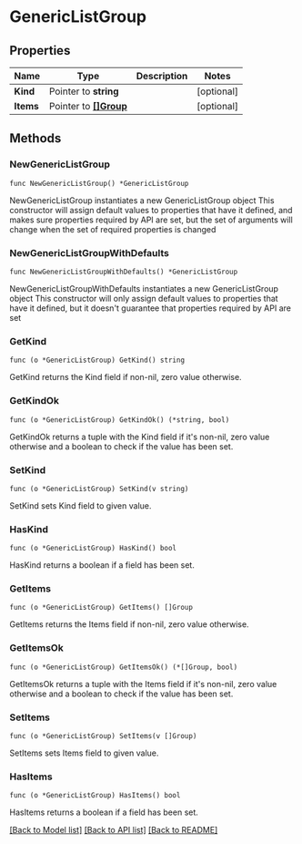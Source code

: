# GenericListGroup

## Properties

Name | Type | Description | Notes
------------ | ------------- | ------------- | -------------
**Kind** | Pointer to **string** |  | [optional] 
**Items** | Pointer to [**[]Group**](Group.md) |  | [optional] 

## Methods

### NewGenericListGroup

`func NewGenericListGroup() *GenericListGroup`

NewGenericListGroup instantiates a new GenericListGroup object
This constructor will assign default values to properties that have it defined,
and makes sure properties required by API are set, but the set of arguments
will change when the set of required properties is changed

### NewGenericListGroupWithDefaults

`func NewGenericListGroupWithDefaults() *GenericListGroup`

NewGenericListGroupWithDefaults instantiates a new GenericListGroup object
This constructor will only assign default values to properties that have it defined,
but it doesn't guarantee that properties required by API are set

### GetKind

`func (o *GenericListGroup) GetKind() string`

GetKind returns the Kind field if non-nil, zero value otherwise.

### GetKindOk

`func (o *GenericListGroup) GetKindOk() (*string, bool)`

GetKindOk returns a tuple with the Kind field if it's non-nil, zero value otherwise
and a boolean to check if the value has been set.

### SetKind

`func (o *GenericListGroup) SetKind(v string)`

SetKind sets Kind field to given value.

### HasKind

`func (o *GenericListGroup) HasKind() bool`

HasKind returns a boolean if a field has been set.

### GetItems

`func (o *GenericListGroup) GetItems() []Group`

GetItems returns the Items field if non-nil, zero value otherwise.

### GetItemsOk

`func (o *GenericListGroup) GetItemsOk() (*[]Group, bool)`

GetItemsOk returns a tuple with the Items field if it's non-nil, zero value otherwise
and a boolean to check if the value has been set.

### SetItems

`func (o *GenericListGroup) SetItems(v []Group)`

SetItems sets Items field to given value.

### HasItems

`func (o *GenericListGroup) HasItems() bool`

HasItems returns a boolean if a field has been set.


[[Back to Model list]](../README.md#documentation-for-models) [[Back to API list]](../README.md#documentation-for-api-endpoints) [[Back to README]](../README.md)


